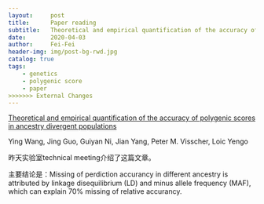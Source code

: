 ```yaml
---
layout:     post
title:      Paper reading
subtitle:   Theoretical and empirical quantification of the accuracy of polygenic scores in ancestry divergent populations
date:       2020-04-03
author:     Fei-Fei
header-img: img/post-bg-rwd.jpg
catalog: true
tags:
    - genetics
    - polygenic score
    - paper
>>>>>>> External Changes
---
```


[Theoretical and empirical quantification of the accuracy of polygenic scores in ancestry divergent populations](https://www.biorxiv.org/content/10.1101/2020.01.14.905927v1.abstract)

Ying Wang, Jing Guo, Guiyan Ni, Jian Yang, Peter M. Visscher,  Loic Yengo

昨天实验室technical meeting介绍了这篇文章。

主要结论是：Missing of perdiction accurancy in different ancestry is attributed by linkage disequilibrium (LD) and minus allele frequency (MAF), which can explain 70% missing of relative accurancy.
